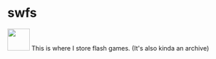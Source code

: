 # swfs

<image src="https://user-images.githubusercontent.com/118131074/222568223-4fa20feb-8f2d-4a33-84eb-e1ab96106a8c.png" width="50" height="50">   This is where I store flash games. (It's also kinda an archive)
